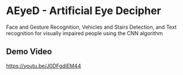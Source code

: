 # AEyeD - Artificial Eye Decipher

Face and Gesture Recognition, Vehicles and Stairs Detection, and Text recognition for visually impaired people using the CNN algorithm

## Demo Video

https://youtu.be/J0DFgdiEM44
